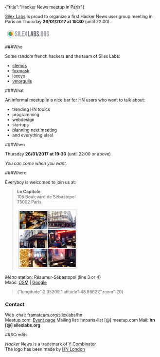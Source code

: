 {"title":"Hacker News meetup in Paris"}

[Silex Labs](https://www.silexlabs.org/) is proud to organize a first
Hacker News user group meeting in Paris on Thursday
**26/01/2017 at 19:30** (until 22:00).

<a href="https://www.silexlabs.org/">
 <img src="https://github.com/silexlabs/hn/raw/gh-pages/img/logo-sl.png" width="30%" />
</a>

###Who

Some random french hackers and the team of Silex Labs:

 - [clemos](https://news.ycombinator.com/user?id=clemos)
 - [foxmask](https://news.ycombinator.com/user?id=foxmask)
 - [lexoyo](https://news.ycombinator.com/user?id=lexoyo)
 - [vmorgulis](https://news.ycombinator.com/user?id=vmorgulis)

###What

An informal meetup in a nice bar for HN users who want to talk about:

 - trending HN topics
 - programming
 - webdesign
 - startups
 - planning next meeting
 - and everything else!

###When

Thursday **26/01/2017 at 19:30** (until 22:00 or above)

*You can come when you want.*

###Where

Everyboy is welcomed to join us at:

>  **Le Capitole**  
>  105 Boulevard de Sébastopol  
>  75002 Paris
>
>  <a href="https://github.com/silexlabs/hn/raw/gh-pages/img/lecapitole.jpg">
>   <img height="200" src="https://github.com/silexlabs/hn/raw/gh-pages/img/lecapitole.jpg" />
>  </a>

*Métro* station: Réaumur-Sébastopol (line 3 or 4)  
Maps: [OSM](http://osm.org/go/0BOd9Uzsz) | [Google](https://goo.gl/maps/RtNH3wRv9qy)

>  <div width="400" height="200">
>   {"longitude":2.35209,"latitude":48.86627,"zoom":20}
>  </div>

### Contact

Web-chat: [framateam.org/silexlabs/hn](https://framateam.org/silexlabs/channels/hn)  
Meetup.com: [Event page](https://www.meetup.com/Hacker-News-Paris-user-group/events/235645471/)
Mailing list: hnparis-list [@] meetup.com
Mail: **hn [@] silexlabs.org**

###Credits

*Hacker News* is a trademark of [Y Combinator](https://www.ycombinator.com/)  
The logo has been made by [HN London](https://www.hnlondon.com/)
